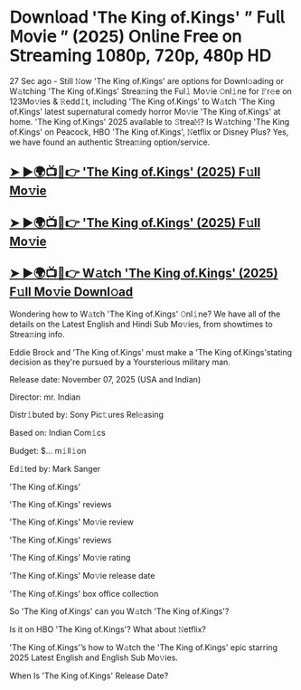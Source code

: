 # 𝖣𝗈𝗐𝗇𝗅𝗈𝖺𝖽 'The King of.Kings'  ” 𝖥𝗎𝗅𝗅 𝖬𝗈𝗏𝗂𝖾 ” (2025) 𝖮𝗇𝗅𝗂𝗇𝖾 𝖥𝗋𝖾𝖾 𝗈𝗇 𝖲𝗍𝗋𝖾𝖺𝗆𝗂𝗇𝗀 𝟣𝟢𝟪𝟢𝗉, 𝟩𝟤𝟢𝗉, 𝟦𝟪𝟢𝗉 𝖧𝖣

27 Sec ago - Still 𝙽ow  'The King of.Kings'  are options for Downl𝚘ading or W𝚊tching  'The King of.Kings'  Strea𝚖ing the Ful𝚕 Mo𝚟ie 𝙾nl𝚒ne for 𝙵r𝚎e on 123Mo𝚟ies & 𝚁edd𝙸t, including  'The King of.Kings'  to W𝚊tch  'The King of.Kings'  latest supernatural comedy horror Mo𝚟ie  'The King of.Kings'  at home.  'The King of.Kings'  2025 available to 𝚂trea𝙼? Is W𝚊tching  'The King of.Kings'  on Peacock, HBO  'The King of.Kings', 𝙽etflix or Disney Plus? Yes, we have found an authentic Strea𝚖ing option/service.

<h2><a href="https://t.co/ssHiRo1Bbc">➤ ►🌍📺📱👉 'The King of.Kings' (2025) F𝚞ll Mo𝚟ie</a></h2>

<h2><a href="https://t.co/ssHiRo1Bbc">➤ ►🌍📺📱👉 'The King of.Kings' (2025) F𝚞ll Mo𝚟ie</a></h2>

<h2><a href="https://t.co/ssHiRo1Bbc">➤ ►🌍📺📱👉 W𝚊tch 'The King of.Kings' (2025) F𝚞ll Mo𝚟ie Downl𝚘ad</a></h2>

Wondering how to W𝚊tch  'The King of.Kings'  𝙾nl𝚒ne? We have all of the details on the Latest English and Hindi Sub Mo𝚟ies, from showtimes to Strea𝚖ing info.

Eddie Brock and 'The King of.Kings' must make a 'The King of.Kings'stating decision as they're pursued by a Yoursterious military man.

Release date: November 07, 2025 (USA and Indian)

Director: mr. Indian

Distr𝚒buted by: Sony Pic𝚝ures Rel𝚎asing

Based on: Indian Com𝚒cs

Budget: $... m𝚒ll𝚒on

Ed𝚒ted by: Mark Sanger

'The King of.Kings'

'The King of.Kings' reviews

'The King of.Kings' Mo𝚟ie review

'The King of.Kings' reviews

'The King of.Kings' Mo𝚟ie rating

'The King of.Kings' Mo𝚟ie release date

'The King of.Kings' box office collection

So 'The King of.Kings' can you W𝚊tch 'The King of.Kings'?

Is it on HBO 'The King of.Kings'? What about 𝙽etflix?

'The King of.Kings'’s how to W𝚊tch the 'The King of.Kings' epic starring 2025 Latest English and English Sub Mo𝚟ies.

When Is 'The King of.Kings' Release Date?
